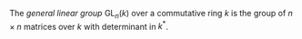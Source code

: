 The *general linear group* $\mathop{\mathrm{GL}}_n(k)$ over a commutative ring $k$ is the group of $n\times n$ matrices over $k$ with determinant in $k^*$.
